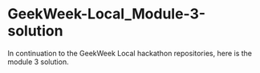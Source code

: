 # GeekWeek-Local_Module-3-solution
In continuation to the GeekWeek Local hackathon repositories, here is the module 3 solution.
